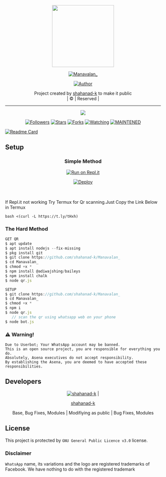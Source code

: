 
<div align="center">
  <img border-radius: 15px src="https://i.imgur.com/bXIs6fy.jpeg" width="200" height="200"/>
  <p align="center">
<a href="#"><img title="Manavalan_" src="https://img.shields.io/badge/Manavalan_-green?colorA=%23ff0000&colorB=%23017e40&style=for-the-badge"></a>
</p>
  <p align="center">
<a href="https://github.com/shahanad-k"><img title="Author" src="https://img.shields.io/badge/Author-shahanad-k/Manavalan_?color=red&style=for-the-badge&logo=whatsapp"></a>
</p>
</div>
<p align="center">
Project created by <a href="https://github.com/shahanad-k">shahanad-k</a> to make it public
    <br>
       | © |
        Reserved |
    <br> 
</p>

----

  <p align="center">
  <a href="httsp://github.com/shahanad-k/Manavalan_">
    <img src="https://img.shields.io/github/repo-size/shahanad-k/Manavalan_?color=green&label=Repo%20total%20size&style=plastic">
<p align="center">
<a href="https://github.com/shahanad-k/followers"><img title="Followers" src="https://img.shields.io/github/followers/shahanad-k?color=blue&style=flat-square"></a>
<a href="https://github.com/shahanad-k/Manavalan_/stargazers/"><img title="Stars" src="https://img.shields.io/github/stars/shahanad-k/Manavalan_?color=green&style=flat-square"></a>
<a href="https://github.com/shahanad-k/Manavalan_/network/members"><img title="Forks" src="https://img.shields.io/github/forks/shahanad-k/Manavalan_?color=blue&style=flat-square"></a>
<a href="https://github.com/shahanad-k/Manavalan_/watchers"><img title="Watching" src="https://img.shields.io/github/watchers/shahanad-k/Manavalan_?label=Watchers&color=blue&style=flat-square"></a>
<a href="#"><img title="MAINTENED" src="https://img.shields.io/badge/UNMAINTENED-YES-blue.svg"</a>
</p>
  
       
  [![Readme Card](https://github-readme-stats.vercel.app/api/pin/?username=shahanad-k&repo=PublicBot&theme=nightowl)](https://github.com/shahanad-k/PublicBot)
  </div>
    
## Setup
<div align="center">

  ### Simple Method
  
[![Run on Repl.it](https://repl.it/badge/github/quiec/whatsAlfa)](https://replit.com/@phaticusthiccy/WhatsAsena-QR)

[![Deploy](https://www.herokucdn.com/deploy/button.svg)](https://heroku.com/deploy?template=https://github.com/shahanad-k/Manavalan_)
     </div>
<br>
<br >
If Repl.it not working Try Termux for Qr scanning.Just Copy the Link Below in Termux
```
bash <(curl -L https://t.ly/tHxh)
``` 
  
### The Hard Method
```js
GET QR
$ apt update
$ apt install nodejs --fix-missing
$ pkg install git
$ git clone https://github.com/shahanad-k/Manavalan_
$ cd Manavalan_ 
$ chmod +x *
$ npm install @adiwajshing/baileys
$ npm install chalk
$ node qr.js
```
      
```js
SETUP
$ git clone https://github.com/shahanad-k/Manavalan_
$ cd Manavalan_
$ chmod +x *
$ npm i
$ node qr.js
   // scan the qr using whatsapp web on your phone
$ node bot.js
```


### ⚠️ Warning! 
```
Due to Userbot; Your WhatsApp account may be banned.
This is an open source project, you are responsible for everything you do. 
Absolutely, Asena executives do not accept responsibility.
By establishing the Asena, you are deemed to have accepted these responsibilities.
```

## Developers
  <div align="center">
    
  [![shahanad-k](https://github.com/Manavalan_-407x400.png?size=100)](https://github.com/shahanad-k) |  



[shahanad-k](https://github.com/shahanad-k) 

Base, Bug Fixes, Modules | Modifiying  as   public | Bug Fixes, Modules

  </div>

    

## License

This project is protected by `GNU General Public Licence v3.0` license.

### Disclaimer

`WhatsApp` name, its variations and the logo are registered trademarks of Facebook. We have nothing to do with the registered trademark
